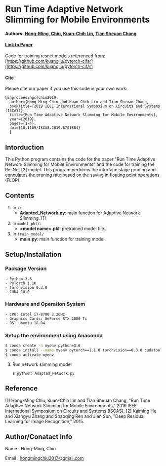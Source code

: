# Run Time Adaptive Network Slimming for Mobile Environments

#### Authors: [Hong-Ming, Chiu](https://hong-ming.github.io/), [Kuan-Chih Lin](), [Tian Sheuan Chang](https://eenctu.nctu.edu.tw/tw/teacher/p1.php?num=108&page=1)
#### [Link to Paper](https://ieeexplore.ieee.org/document/8701884)
Code for training resnet models referenced from: [https://github.com/kuangliu/pytorch-cifar](https://github.com/kuangliu/pytorch-cifar)
#### Cite
Please cite our paper if you use this code in your own work:

```
@inproceedings{chiu2019,
  author={Hong-Ming Chiu and Kuan-Chih Lin and Tian Sheuan Chang,
  booktitle={2019 IEEE International Symposium on Circuits and Systems (ISCAS)}, 
  title={Run Time Adaptive Network Slimming for Mobile Environments}, 
  year={2019},
  pages={1-4},
  doi={10.1109/ISCAS.2019.8701884}
  }
```

## Intorduction
This Python program contains the code for the paper "Run Time Adaptive Network Slimming for Mobile Environments" and the code for training the ResNet [2] model. This program performs the interface stage pruning and conculates the pruning rate based on the saving in floating point operations (FLOP).

## Contents
1. In `/`:
    - **Adapted_Network.py**: main function for Adaptive Network Slimming. [1]
2. In `model_pkl/`: 
    - **\<model name>.pkl**: pretrained model file.
3. In `train_model/`
    - **main.py**: main function for training model.
    
## Setup/Installation
### Package Version
    - Python 3.6
    - PyTorch 1.10
    - Torchvision 0.3.0
    - CUDA 10.0
### Hardware and Operation System
    - CPU: Intel i7-8700 3.2GHz
    - Graphics Cards: GeForce RTX 2080 Ti
    - OS: Ubuntu 18.04
### Setup the environment using **Anaconda** 
   ```sh
   $ conda create -n myenv python=3.6
   $ conda install --name myenv pytorch==1.1.0 torchvision==0.3.0 cudatoolkit=10.0 -c pytorch
   $ conda activate myenv
   ```
3. Run network slimming model
   ```
   $ python3 Adapted_Network.py
   ```
        
## Reference
[1] Hong-Ming Chiu, Kuan-Chih Lin and Tian Sheuan Chang, "Run Time Adaptive Network Slimming for Mobile Environments," 2019 IEEE International Symposium on Circuits and Systems (ISCAS).
[2] Kaiming He and Xiangyu Zhang and Shaoqing Ren and Jian Sun, "Deep Residual Learning for Image Recognition," 2015.
    
## Author/Conatact Info
Name  : Hong-Ming, Chiu

Email : hongmingchiu2017@gmail.com
